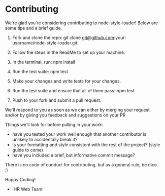 # Contributing

We're glad you're considering contributing to node-style-loader!  Below are some tips and a brief guide.

1.  Fork and clone the repo:
  git clone git@github.com:your-username/node-style-loader.git

2.  Follow the steps in the ReadMe to set up your machine.

3.  In the terminal, run:
  npm install

4.  Run the test suite:
  npm test

5.  Make your changes and write tests for your changes.

6.  Run the test suite and ensure that all of them pass:
  npm test

7.  Push to your fork and submit a pull request.

We'll respond to you as soon as we can either by merging your request and/or by giving you feedback and suggestions on your PR

Things we'll look for before pulling in your work:
  * have you tested your work well enough that another contributor is unlikely to accidentally break it?
  * is your formatting and style consistent with the rest of the project? (style guide to come)
  * have you included a brief, but informative commit message?

There is no code of conduct for contributing, but as a general rule, be nice.  :)

Happy Coding!
 - IHR Web Team
